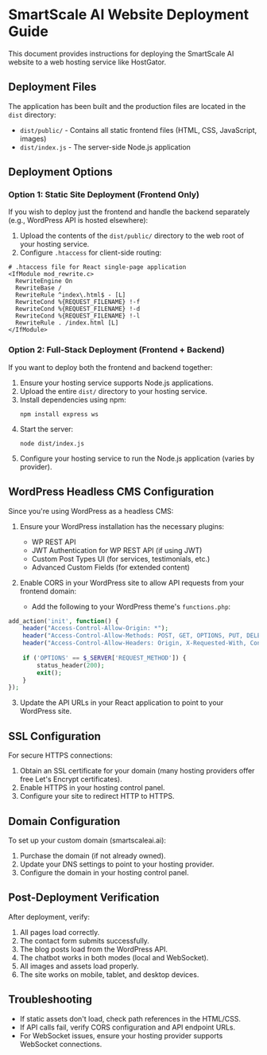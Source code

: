 # SmartScale AI Website Deployment Guide

This document provides instructions for deploying the SmartScale AI website to a web hosting service like HostGator.

## Deployment Files

The application has been built and the production files are located in the `dist` directory:

- `dist/public/` - Contains all static frontend files (HTML, CSS, JavaScript, images)
- `dist/index.js` - The server-side Node.js application

## Deployment Options

### Option 1: Static Site Deployment (Frontend Only)

If you wish to deploy just the frontend and handle the backend separately (e.g., WordPress API is hosted elsewhere):

1. Upload the contents of the `dist/public/` directory to the web root of your hosting service.
2. Configure `.htaccess` for client-side routing:

```
# .htaccess file for React single-page application
<IfModule mod_rewrite.c>
  RewriteEngine On
  RewriteBase /
  RewriteRule ^index\.html$ - [L]
  RewriteCond %{REQUEST_FILENAME} !-f
  RewriteCond %{REQUEST_FILENAME} !-d
  RewriteCond %{REQUEST_FILENAME} !-l
  RewriteRule . /index.html [L]
</IfModule>
```

### Option 2: Full-Stack Deployment (Frontend + Backend)

If you want to deploy both the frontend and backend together:

1. Ensure your hosting service supports Node.js applications.
2. Upload the entire `dist/` directory to your hosting service.
3. Install dependencies using npm:
   ```
   npm install express ws
   ```
4. Start the server:
   ```
   node dist/index.js
   ```
5. Configure your hosting service to run the Node.js application (varies by provider).

## WordPress Headless CMS Configuration

Since you're using WordPress as a headless CMS:

1. Ensure your WordPress installation has the necessary plugins:
   - WP REST API
   - JWT Authentication for WP REST API (if using JWT)
   - Custom Post Types UI (for services, testimonials, etc.)
   - Advanced Custom Fields (for extended content)

2. Enable CORS in your WordPress site to allow API requests from your frontend domain:
   - Add the following to your WordPress theme's `functions.php`:

```php
add_action('init', function() {
    header("Access-Control-Allow-Origin: *");
    header("Access-Control-Allow-Methods: POST, GET, OPTIONS, PUT, DELETE");
    header("Access-Control-Allow-Headers: Origin, X-Requested-With, Content-Type, Accept, Authorization");
    
    if ('OPTIONS' == $_SERVER['REQUEST_METHOD']) {
        status_header(200);
        exit();
    }
});
```

3. Update the API URLs in your React application to point to your WordPress site.

## SSL Configuration

For secure HTTPS connections:

1. Obtain an SSL certificate for your domain (many hosting providers offer free Let's Encrypt certificates).
2. Enable HTTPS in your hosting control panel.
3. Configure your site to redirect HTTP to HTTPS.

## Domain Configuration

To set up your custom domain (smartscaleai.ai):

1. Purchase the domain (if not already owned).
2. Update your DNS settings to point to your hosting provider.
3. Configure the domain in your hosting control panel.

## Post-Deployment Verification

After deployment, verify:

1. All pages load correctly.
2. The contact form submits successfully.
3. The blog posts load from the WordPress API.
4. The chatbot works in both modes (local and WebSocket).
5. All images and assets load properly.
6. The site works on mobile, tablet, and desktop devices.

## Troubleshooting

- If static assets don't load, check path references in the HTML/CSS.
- If API calls fail, verify CORS configuration and API endpoint URLs.
- For WebSocket issues, ensure your hosting provider supports WebSocket connections.